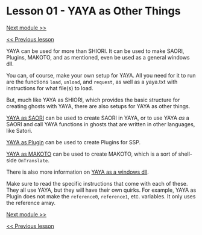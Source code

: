 # Lesson 01 - YAYA as Other Things

[Next module >>]()

[<< Previous lesson]()

YAYA can be used for more than SHIORI. It can be used to make SAORI, Plugins, MAKOTO, and as mentioned, even be used as a general windows dll.

You can, of course, make your own setup for YAYA. All you need for it to run are the functions `load`, `unload`, and `request`, as well as a yaya.txt with instructions for what file(s) to load.

But, much like YAYA as SHIORI, which provides the basic structure for creating ghosts with YAYA, there are also setups for YAYA as other things.

[YAYA as SAORI](https://emily.shillest.net/ayaya/index.php?YAYA+as+SAORI) can be used to create SAORI in YAYA, or to use YAYA *as* a SAORI and call YAYA functions in ghosts that are written in other languages, like Satori.

[YAYA as Plugin](https://emily.shillest.net/ayaya/index.php?YAYA+as+PLUGIN) can be used to create Plugins for SSP.

[YAYA as MAKOTO](https://emily.shillest.net/ayaya/index.php?YAYA+as+MAKOTO) can be used to create MAKOTO, which is a sort of shell-side `OnTranslate`.

There is also more information on [YAYA as a windows dll](https://emily.shillest.net/ayaya/index.php?%E3%83%9E%E3%83%8B%E3%83%A5%E3%82%A2%E3%83%AB/%E6%96%87%E6%B3%95/A.WindowsDLL%E3%81%A8%E3%81%97%E3%81%A6%E3%81%AEYAYA).

Make sure to read the specific instructions that come with each of these. They all use YAYA, but they will have their own quirks. For example, YAYA as Plugin does not make the `reference0`, `reference1`, etc. variables. It only uses the reference array.

[Next module >>]()

[<< Previous lesson]()